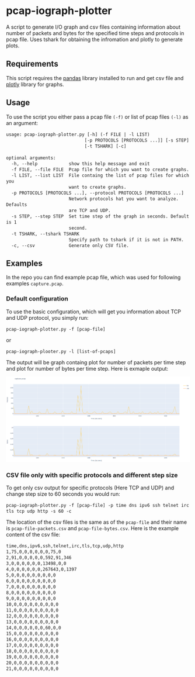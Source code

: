 # pcap-iograph-plotter

A script to generate I/O graph and csv files containing information about number of packets and bytes for the specified time steps and protocols in pcap file.
Uses tshark for obtaining the infromation and plotly to generate plots.

## Requirements

This script requires the [pandas](https://pandas.pydata.org/) library installed to run and get csv file and [plotly](https://plot.ly/graphing-libraries/) library for graphs.

## Usage

To use the script you either pass a pcap file `(-f)` or list of pcap files `(-l)` as an argument:

    usage: pcap-iograph-plotter.py [-h] (-f FILE | -l LIST)
                                  [-p PROTOCOLS [PROTOCOLS ...]] [-s STEP]
                                  [-t TSHARK] [-c]

    optional arguments:
      -h, --help            show this help message and exit
      -f FILE, --file FILE  Pcap file for which you want to create graphs.
      -l LIST, --list LIST  File containg the list of pcap files for which you
                            want to create graphs.
      -p PROTOCOLS [PROTOCOLS ...], --protocol PROTOCOLS [PROTOCOLS ...]
                            Network protocols hat you want to analyze. Defaults
                            are TCP and UDP.
      -s STEP, --step STEP  Set time step of the graph in seconds. Default is 1
                            second.
      -t TSHARK, --tshark TSHARK
                            Specify path to tshark if it is not in PATH.
      -c, --csv             Generate only CSV file.

## Examples

In the repo you can find example pcap file, which was used for following examples `capture.pcap`.

### Default configuration

To use the basic configuration, which will get you information about TCP and UDP protocol, you simply run:

```shell
pcap-iograph-plotter.py -f [pcap-file]
```

or

```shell
pcap-iograph-plooter.py -l [list-of-pcaps]
```

The output will be graph containg plot for number of packets per time step and plot for number of bytes per time step. Here is exmaple output:

![Example plot](example.png)

### CSV file only with specific protocols and different step size

To get only csv output for specific protocols (Here TCP and UDP) and change step size to 60 seconds you would run:

```shell
pcap-iograph-plotter.py -f [pcap-file] -p time dns ipv6 ssh telnet irc tls tcp udp http -s 60 -c
```

The location of the csv files is the same as of the `pcap-file` and their name is `pcap-file-packets.csv` and `pcap-file-bytes.csv`. Here is the example content of the csv file:

```csv
time,dns,ipv6,ssh,telnet,irc,tls,tcp,udp,http
1,75,0,0,0,0,0,0,75,0
2,91,0,0,0,0,0,592,91,346
3,0,0,0,0,0,0,13498,0,0
4,0,0,0,0,0,0,267643,0,1397
5,0,0,0,0,0,0,0,0,0
6,0,0,0,0,0,0,0,0,0
7,0,0,0,0,0,0,0,0,0
8,0,0,0,0,0,0,0,0,0
9,0,0,0,0,0,0,0,0,0
10,0,0,0,0,0,0,0,0,0
11,0,0,0,0,0,0,0,0,0
12,0,0,0,0,0,0,0,0,0
13,0,0,0,0,0,0,0,0,0
14,0,0,0,0,0,0,60,0,0
15,0,0,0,0,0,0,0,0,0
16,0,0,0,0,0,0,0,0,0
17,0,0,0,0,0,0,0,0,0
18,0,0,0,0,0,0,0,0,0
19,0,0,0,0,0,0,0,0,0
20,0,0,0,0,0,0,0,0,0
21,0,0,0,0,0,0,0,0,0
```